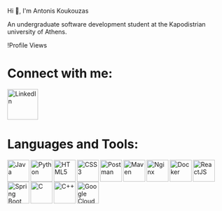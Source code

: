 Hi 👋, I'm Antonis Koukouzas

An undergraduate software development student at the Kapodistrian university of Athens.

!Profile Views

# Connect with me:
[<img align="left" alt="LinkedIn" width="70px" src="https://cdn-icons-png.flaticon.com/512/174/174857.png" />][linkedin]

<br clear="left"/>

[linkedin]: https://www.linkedin.com/in/antonis-koukouzas-39a2a3285/

# Languages and Tools:
<img align="left" alt="Java" width="50px" src="https://cdn.icon-icons.com/icons2/2415/PNG/512/java_original_wordmark_logo_icon_146459.png" />
<img align="left" alt="Python" width="50px" src="https://cdn3.iconfinder.com/data/icons/logos-and-brands-adobe/512/267_Python-512.png" />
<img align="left" alt="HTML5" width="50px" src="https://cdn-icons-png.flaticon.com/512/732/732212.png" />
<img align="left" alt="CSS3" width="50px" src="https://cdn4.iconfinder.com/data/icons/social-media-logos-6/512/121-css3-512.png" />
<img align="left" alt="Postman" width="50px" src="URL_FOR_POSTMAN_ICON" />
<img align="left" alt="Maven" width="50px" src="URL_FOR_MAVEN_ICON" />
<img align="left" alt="Nginx" width="50px" src="URL_FOR_NGINX_ICON" />
<img align="left" alt="Docker" width="50px" src="https://www.ianlewis.org/assets/images/docker/large_v-trans.png" />
<img align="left" alt="ReactJS" width="50px" src="https://upload.wikimedia.org/wikipedia/commons/a/a7/React-icon.svg" />
<img align="left" alt="Spring Boot" width="50px" src="URL_FOR_SPRING_BOOT_ICON" />
<img align="left" alt="C" width="50px" src="URL_FOR_C_ICON" />
<img align="left" alt="C++" width="50px" src="URL_FOR_C++_ICON" />
<img align="left" alt="Google Cloud" width="50px" src="URL_FOR_GOOGLE_CLOUD_ICON" />

<br clear="left"/>
